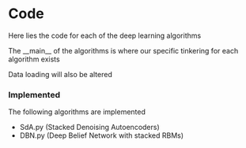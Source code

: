 # Code
Here lies the code for each of the deep learning algorithms

The \_\_main\_\_ of the algorithms is where our specific tinkering for each algorithm exists

Data loading will also be altered

### Implemented

The following algorithms are implemented
* SdA.py (Stacked Denoising Autoencoders)
* DBN.py (Deep Belief Network with stacked RBMs)
